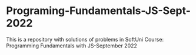 # Programing-Fundamentals-JS-Sept-2022
This is a repository with solutions of problems in SoftUni Course: Programming Fundamentals with JS-September 2022
